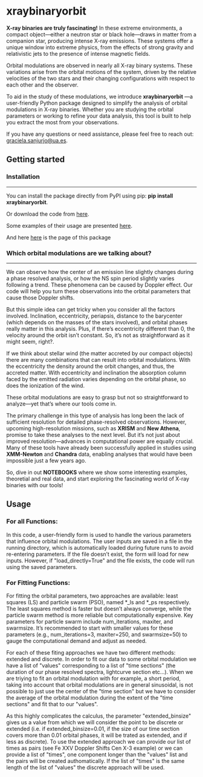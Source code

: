 # xraybinaryorbit


**X-ray binaries are truly fascinating!** In these extreme environments, a compact object—either a neutron star or black hole—draws in matter from a companion star, producing intense X-ray emissions. These systems offer a unique window into extreme physics, from the effects of strong gravity and relativistic jets to the presence of intense magnetic fields.

Orbital modulations are observed in nearly all X-ray binary systems. These variations arise from the orbital motions of the system, driven by the relative velocities of the two stars and their changing configurations with respect to each other and the observer.

To aid in the study of these modulations, we introduce **xraybinaryorbit** —a user-friendly Python package designed to simplify the analysis of orbital modulations in X-ray binaries. Whether you are studying the orbital parameters or working to refine your data analysis, this tool is built to help you extract the most from your observations.

If you have any questions or need assistance, please feel free to reach out: graciela.sanjurjo@ua.es.



## Getting started

### Installation
---------------------------------------------------------


You can install the package directly from PyPI using pip: **pip install xraybinaryorbit**.

Or download the code from [here](https://github.com/xragua/xraybinaryorbit/releases/tag/0.2.9).

Some examples of their usage are presented [here](https://github.com/xragua/xraybinaryorbit/tree/main/examples).

And here [here](https://github.com/xragua/xraybinaryorbit) is the page of this package 


### Which orbital modulations are we talking about?
---------------------------------------------------------

We can observe how the center of an emission line slightly changes during a phase resolved analysis, or how the NS spin period slightly varies following a trend. These phenomena can be caused by Doppler effect. Our code will help you turn these observations into the orbital parameters that cause those Doppler shifts.

But this simple idea can get tricky when you consider all the factors involved. Inclination, eccentricity, periapsis, distance to the barycenter (which depends on the masses of the stars involved), and orbital phases really matter in this analysis. Plus, if there’s eccentricity different than 0, the velocity around the orbit isn’t constant. So, it’s not as straightforward as it might seem, right?.

If we think about stellar wind (the matter accreted by our compact objects) there are many combinations that can result into orbital modulations. With the eccentricity the density around the orbit changes, and thus, the accreted matter. With eccentricity and inclination the absorption column faced by the emitted radiation varies depending on the orbital phase, so does the ionization of the wind.

These orbital modulations are easy to grasp but not so straightforward to analyze—yet that’s where our tools come in.

The primary challenge in this type of analysis has long been the lack of sufficient resolution for detailed phase-resolved observations. However, upcoming high-resolution missions, such as **XRISM** and **New Athena**, promise to take these analyses to the next level. But it’s not just about improved resolution—advances in computational power are equally crucial. Many of these tools have already been successfully applied in studies using **XMM-Newton** and **Chandra** data, enabling analyses that would have been impossible just a few years ago.


So, dive in out **NOTEBOOKS** where we show some interesting examples, theoretial and real data, and start exploring the fascinating world of X-ray binaries with our tools!

## Usage

### For all Functions:
In this code, a user-friendly form is used to handle the various parameters that influence orbital modulations. The user inputs are saved in a file in the running directory, which is automatically loaded during future runs to avoid re-entering parameters. If the file doesn’t exist, the form will load for new inputs. However, if "load_directly=True" and the file exists, the code will run using the saved parameters.


### For Fitting Functions:
For fitting the orbital parameters, two approaches are available: least squares (LS) and particle swarm (PSO), named *_ls and *_ps respectively. The least squares method is faster but doesn’t always converge, while the particle swarm method is more reliable but computationally expensive. Key parameters for particle swarm include num_iterations, maxiter, and swarmsize. It’s recommended to start with smaller values for these parameters (e.g., num_iterations=3, maxiter=250, and swarmsize=50) to gauge the computational demand and adjust as needed.

For each of these fiting approaches we have two different methods: extended and discrete. In order to fit our data to some orbital modulation we have a list of "values" corresponding to a list of "time sections" (the duration of our phase resolved spectra, lightcurve section etc...). 
When we are triying to fit an orbital modulation with for example, a short period, taking into account that orbital modulations are in general sinusoidal, is not possible to just use the center of the "time section" but we have to consider the average of the orbital modulation during the extent of the "time sections" and fit that to our "values".

As this highly complicates the calculus, the parameter "extended_binsize" gives us a value from which we will consider the point to be discrete or extended (i.e. if extended_binsize=0.01, if the size of our time section covers more than 0.01 orbital phases, it will be trated as extended, and if less as discrete). 
To use the extended approach we can provide our list of times as pairs (see Fe XXV Doppler Shifts Cen X-3 example) or we can provide a list of "times", one component longer than the "values" list and the pairs will be created authomatically. If the list of "times" is the same length of the list of "values" the discrete approach will be used.



